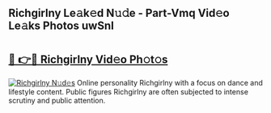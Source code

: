 ## Richgirlny Le𝚊k𝚎d N𝚞𝚍e - Part-Vmq Vid𝚎o Le𝚊ks Photos uwSnI

# <h2><a href="http://fbdbm69.evod.top/?m=Richgirlny">🔗 👉🔴 Richgirlny Vid𝚎o Ph𝚘t𝚘s</a></h2>

[![Richgirlny N𝚞d𝚎s](https://i.imgur.com/8V9OHl7.gif)](http://fbdbm69.evod.top/?m=Richgirlny)
Online personality Richgirlny with a focus on dance and lifestyle content. Public figures Richgirlny are often subjected to intense scrutiny and public attention. 
